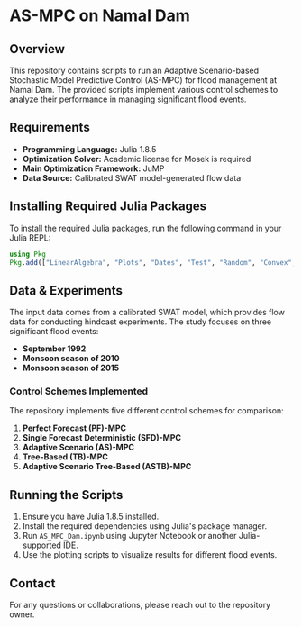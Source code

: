 # AS-MPC on Namal Dam

## Overview
This repository contains scripts to run an Adaptive Scenario-based Stochastic Model Predictive Control (AS-MPC) for flood management at Namal Dam. The provided scripts implement various control schemes to analyze their performance in managing significant flood events.

## Requirements
- **Programming Language:** Julia 1.8.5
- **Optimization Solver:** Academic license for Mosek is required
- **Main Optimization Framework:** JuMP
- **Data Source:** Calibrated SWAT model-generated flow data

## Installing Required Julia Packages
To install the required Julia packages, run the following command in your Julia REPL:
```julia
using Pkg
Pkg.add(["LinearAlgebra", "Plots", "Dates", "Test", "Random", "Convex", "ECOS", "SCS", "Mosek", "ProgressMeter", "JuMP", "Statistics", "MosekTools", "Distributions", "Noise", "CSV", "DataFrames", "LaTeXStrings"])
```

## Data & Experiments
The input data comes from a calibrated SWAT model, which provides flow data for conducting hindcast experiments. The study focuses on three significant flood events:
- **September 1992**
- **Monsoon season of 2010**
- **Monsoon season of 2015**

### Control Schemes Implemented
The repository implements five different control schemes for comparison:
1. **Perfect Forecast (PF)-MPC**
2. **Single Forecast Deterministic (SFD)-MPC**
3. **Adaptive Scenario (AS)-MPC**
4. **Tree-Based (TB)-MPC**
5. **Adaptive Scenario Tree-Based (ASTB)-MPC**

## Running the Scripts
1. Ensure you have Julia 1.8.5 installed.
2. Install the required dependencies using Julia's package manager.
3. Run `AS_MPC_Dam.ipynb` using Jupyter Notebook or another Julia-supported IDE.
4. Use the plotting scripts to visualize results for different flood events.



## Contact
For any questions or collaborations, please reach out to the repository owner.


